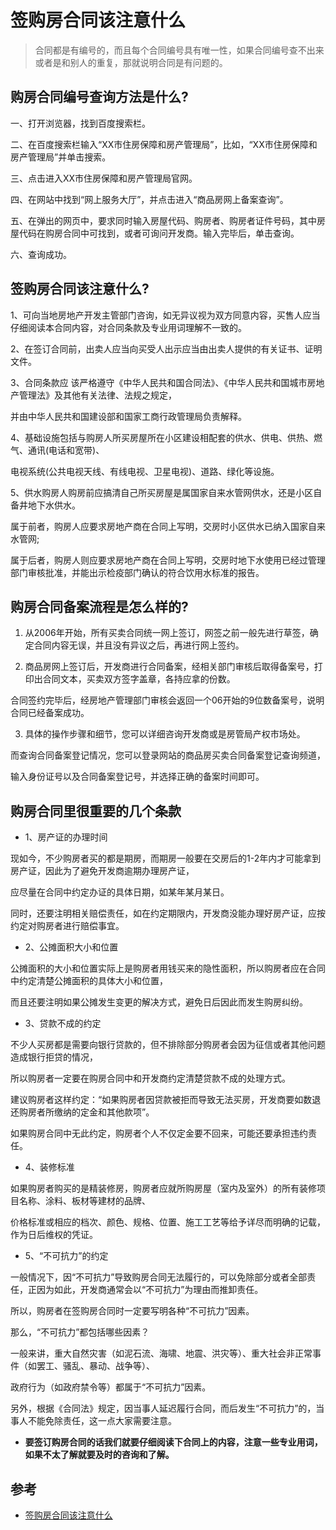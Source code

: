 # 签购房合同该注意什么

>合同都是有编号的，而且每个合同编号具有唯一性，如果合同编号查不出来或者是和别人的重复，那就说明合同是有问题的。

## 购房合同编号查询方法是什么?

一、打开浏览器，找到百度搜索栏。

二、在百度搜索栏输入“XX市住房保障和房产管理局”，比如，“XX市住房保障和房产管理局”并单击搜索。

三、点击进入XX市住房保障和房产管理局官网。

四、在网站中找到“网上服务大厅”，并点击进入“商品房网上备案查询”。

五、在弹出的网页中，要求同时输入房屋代码、购房者、购房者证件号码，其中房屋代码在购房合同中可找到，或者可询问开发商。输入完毕后，单击查询。

六、查询成功。


## 签购房合同该注意什么?

1、可向当地房地产开发主管部门咨询，如无异议视为双方同意内容，买售人应当仔细阅读本合同内容，对合同条款及专业用词理解不一致的。

2、在签订合同前，出卖人应当向买受人出示应当由出卖人提供的有关证书、证明文件。

3、合同条款应 该严格遵守《中华人民共和国合同法》、《中华人民共和国城市房地产管理法》及其他有关法律、法规之规定，

并由中华人民共和国建设部和国家工商行政管理局负责解释。

4、基础设施包括与购房人所买房屋所在小区建设相配套的供水、供电、供热、燃气、通讯(电话和宽带)、

电视系统(公共电视天线、有线电视、卫星电视)、道路、绿化等设施。

5、供水购房人购房前应搞清自己所买房屋是属国家自来水管网供水，还是小区自备井地下水供水。

属于前者，购房人应要求房地产商在合同上写明，交房时小区供水已纳入国家自来水管网;

属于后者，购房人则应要求房地产商在合同上写明，交房时地下水使用已经过管理部门审核批准，并能出示检疫部门确认的符合饮用水标准的报告。


## 购房合同备案流程是怎么样的?

1. 从2006年开始，所有买卖合同统一网上签订，网签之前一般先进行草签，确定合同内容无误，并且没有异议之后，再进行网上签约。

2. 商品房网上签订后，开发商进行合同备案，经相关部门审核后取得备案号，打印出合同文本，买卖双方签字盖章，各持应拿的份数。

  合同签约完毕后，经房地产管理部门审核会返回一个06开始的9位数备案号，说明合同已经备案成功。

3. 具体的操作步骤和细节，您可以详细咨询开发商或是房管局产权市场处。

而查询合同备案登记情况，您可以登录网站的商品房买卖合同备案登记查询频道，

输入身份证号以及合同备案登记号，并选择正确的备案时间即可。




## 购房合同里很重要的几个条款

- 1、房产证的办理时间

现如今，不少购房者买的都是期房，而期房一般要在交房后的1-2年内才可能拿到房产证，因此为了避免开发商逾期办理房产证，

应尽量在合同中约定办证的具体日期，如某年某月某日。

同时，还要注明相关赔偿责任，如在约定期限内，开发商没能办理好房产证，应按约定对购房者进行赔偿事宜。

- 2、公摊面积大小和位置

公摊面积的大小和位置实际上是购房者用钱买来的隐性面积，所以购房者应在合同中约定清楚公摊面积的具体大小和位置，

而且还要注明如果公摊发生变更的解决方式，避免日后因此而发生购房纠纷。

- 3、贷款不成的约定

不少人买房都是需要向银行贷款的，但不排除部分购房者会因为征信或者其他问题造成银行拒贷的情况，

所以购房者一定要在购房合同中和开发商约定清楚贷款不成的处理方式。

建议购房者这样约定：“如果购房者因贷款被拒而导致无法买房，开发商要如数退还购房者所缴纳的定金和其他款项”。

如果购房合同中无此约定，购房者个人不仅定金要不回来，可能还要承担违约责任。

- 4、装修标准

如果购房者购买的是精装修房，购房者应就所购房屋（室内及室外）的所有装修项目名称、涂料、板材等建材的品牌、

价格标准或相应的档次、颜色、规格、位置、施工工艺等给予详尽而明确的记载，作为日后维权的凭证。

- 5、“不可抗力”的约定

一般情况下，因“不可抗力”导致购房合同无法履行的，可以免除部分或者全部责任，正因为如此，开发商通常会以“不可抗力”为理由而推卸责任。

所以，购房者在签购房合同时一定要写明各种“不可抗力”因素。

那么，“不可抗力”都包括哪些因素？

一般来讲，重大自然灾害（如泥石流、海啸、地震、洪灾等）、重大社会非正常事件（如罢工、骚乱、暴动、战争等）、

政府行为（如政府禁令等）都属于“不可抗力”因素。

另外，根据《合同法》规定，因当事人延迟履行合同，而后发生“不可抗力”的，当事人不能免除责任，这一点大家需要注意。





- **要签订购房合同的话我们就要仔细阅读下合同上的内容，注意一些专业用词，如果不太了解就要及时的咨询和了解。**




## 参考
- [签购房合同该注意什么](http://zhishi.fang.com/xf/qg_466752.html)
